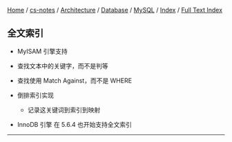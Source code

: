 [Home](https://mengxianbin.github.io) /
[cs-notes](https://mengxianbin.github.io/cs-notes/site) /
[Architecture](https://mengxianbin.github.io/cs-notes/site/Architecture) /
[Database](https://mengxianbin.github.io/cs-notes/site/Architecture/Database) /
[MySQL](https://mengxianbin.github.io/cs-notes/site/Architecture/Database/MySQL) /
[Index](https://mengxianbin.github.io/cs-notes/site/Architecture/Database/MySQL/Index) /
[Full Text Index](https://mengxianbin.github.io/cs-notes/site/Architecture/Database/MySQL/Index/Full%20Text%20Index)

## 全文索引

* MyISAM 引擎支持
* 查找文本中的关键字，而不是判等
* 查找使用 Match Against，而不是 WHERE
* 倒排索引实现
    * 记录这关键词到索引到映射

* InnoDB 引擎 在 5.6.4 也开始支持全文索引

---
